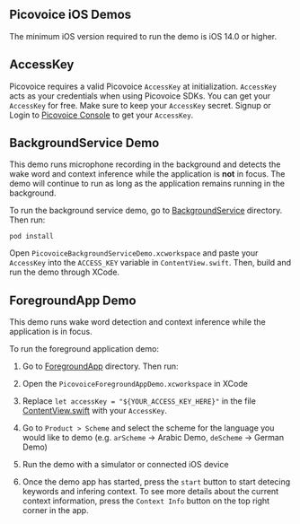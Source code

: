 ## Picovoice iOS Demos

The minimum iOS version required to run the demo is iOS 14.0 or higher.

## AccessKey

Picovoice requires a valid Picovoice `AccessKey` at initialization. `AccessKey` acts as your credentials when using Picovoice SDKs.
You can get your `AccessKey` for free. Make sure to keep your `AccessKey` secret.
Signup or Login to [Picovoice Console](https://console.picovoice.ai/) to get your `AccessKey`.

## BackgroundService Demo

This demo runs microphone recording in the background and detects the wake word and context inference while the application is **not** in focus. The demo will continue to run as long as the application remains running in the background.

To run the background service demo, go to [BackgroundService](./BackgroundService) directory. Then run:

```console
pod install
```

Open `PicovoiceBackgroundServiceDemo.xcworkspace` and paste your `AccessKey` into the `ACCESS_KEY` variable in `ContentView.swift`. Then, build and run the demo through XCode.

## ForegroundApp Demo

This demo runs wake word detection and context inference while the application is in focus. 

To run the foreground application demo:

1) Go to [ForegroundApp](./ForegroundApp) directory. Then run:

2) Open the `PicovoiceForegroundAppDemo.xcworkspace` in XCode

3) Replace `let accessKey = "${YOUR_ACCESS_KEY_HERE}"` in the file [ContentView.swift](./ForegroundApp/PicovoiceForegroundAppDemo/ContentView.swift) with your `AccessKey`.

4) Go to `Product > Scheme` and select the scheme for the language you would like to demo (e.g. `arScheme` -> Arabic Demo, `deScheme` -> German Demo)

5) Run the demo with a simulator or connected iOS device

6) Once the demo app has started, press the `start` button to start detecing keywords and infering context. To see more details about
the current context information, press the `Context Info` button on the top right corner in the app.
